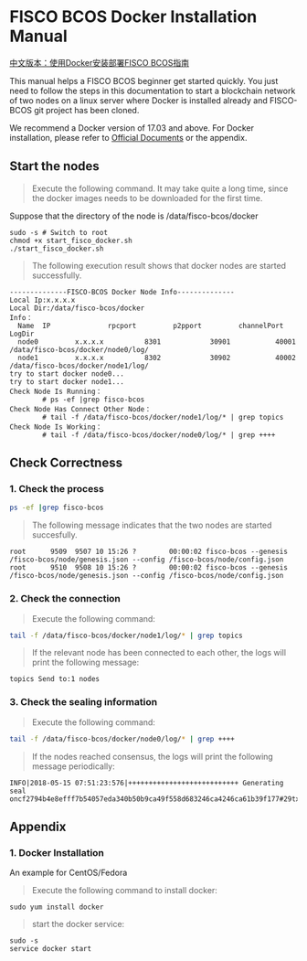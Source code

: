 # FISCO BCOS Docker Installation Manual

[中文版本：使用Docker安装部署FISCO BCOS指南](README.md)

This manual helps a  FISCO BCOS beginner get started quickly. You just need to follow the steps in this documentation to start a blockchain network of two nodes on a linux server where Docker is installed already and FISCO-BCOS git project has been cloned.

We recommend a Docker version of 17.03 and above. For Docker installation, please refer to [Official Documents](https://docs.docker.com/) or the appendix.

## Start the nodes

> Execute the following command. It may take quite a long time, since the docker images needs to be downloaded for the first time.

Suppose that the directory of the node is /data/fisco-bcos/docker

```shell
sudo -s # Switch to root
chmod +x start_fisco_docker.sh
./start_fisco_docker.sh
```

> The following execution result shows that docker nodes are started successfully.

```log
--------------FISCO-BCOS Docker Node Info--------------
Local Ip:x.x.x.x
Local Dir:/data/fisco-bcos/docker
Info：
  Name  IP              rpcport         p2pport         channelPort     LogDir
  node0         x.x.x.x          8301            30901           40001           /data/fisco-bcos/docker/node0/log/
  node1         x.x.x.x          8302            30902           40002           /data/fisco-bcos/docker/node1/log/
try to start docker node0...
try to start docker node1...
Check Node Is Running：
        # ps -ef |grep fisco-bcos
Check Node Has Connect Other Node：
        # tail -f /data/fisco-bcos/docker/node1/log/* | grep topics
Check Node Is Working： 
        # tail -f /data/fisco-bcos/docker/node0/log/* | grep ++++
```

## Check Correctness

### 1. Check the process

```sh
ps -ef |grep fisco-bcos
```

> The following message indicates that the two nodes are started succesfully.

```
root      9509  9507 10 15:26 ?        00:00:02 fisco-bcos --genesis /fisco-bcos/node/genesis.json --config /fisco-bcos/node/config.json
root      9510  9508 10 15:26 ?        00:00:02 fisco-bcos --genesis /fisco-bcos/node/genesis.json --config /fisco-bcos/node/config.json
```

### 2. Check the connection

> Execute the following command:

```sh
tail -f /data/fisco-bcos/docker/node1/log/* | grep topics
```

> If the relevant node has been connected to each other, the logs will print the following message:

```
topics Send to:1 nodes
```

### 3. Check the sealing information

> Execute the following command:

```sh
tail -f /data/fisco-bcos/docker/node0/log/* | grep ++++
```

> If the nodes reached consensus,  the logs will print the following message periodically:

```
INFO|2018-05-15 07:51:23:576|+++++++++++++++++++++++++++ Generating seal oncf2794b4e8efff7b54057eda340b50b9ca49f558d683246ca4246ca61b39f177#29tx:0,maxtx:1000,tq.num=0time:1526370683576
```

## Appendix

### 1. Docker Installation

An example for CentOS/Fedora

> Execute the following command to install docker:

```shell
sudo yum install docker
```

> start the docker service:

```shell
sudo -s
service docker start
```
